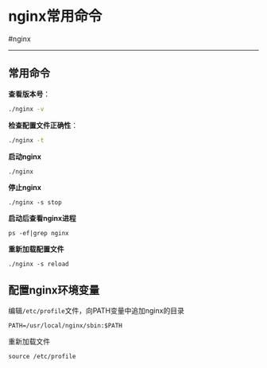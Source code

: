
# nginx常用命令
#nginx 

---
## 常用命令
**查看版本号**：
```bash
./nginx -v
```
**检查配置文件正确性**：
```bash
./nginx -t
```
**启动nginx**
```shell
./nginx
```
**停止nginx**
```shell
./nginx -s stop
```
**启动后查看nginx进程**
```shell
ps -ef|grep nginx
```
**重新加载配置文件**
```shell
./nginx -s reload
```

## 配置nginx环境变量
编辑`/etc/profile`文件，向PATH变量中追加nginx的目录
```shell
PATH=/usr/local/nginx/sbin:$PATH
```
重新加载文件
```shell
source /etc/profile
```